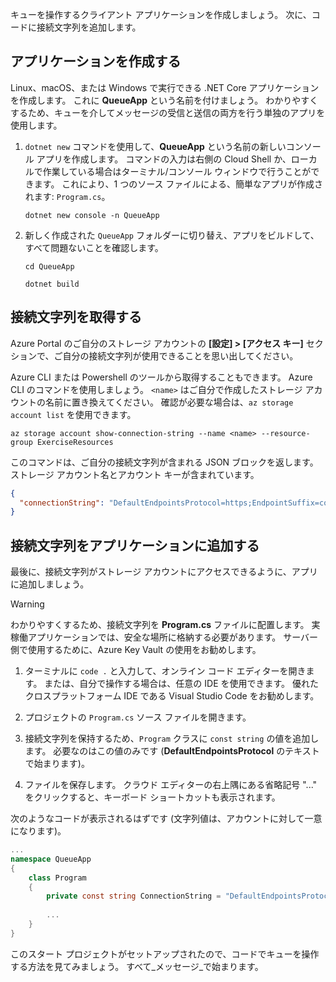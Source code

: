キューを操作するクライアント アプリケーションを作成しましょう。 次に、コードに接続文字列を追加します。

## <a name="create-the-application"></a>アプリケーションを作成する

Linux、macOS、または Windows で実行できる .NET Core アプリケーションを作成します。 これに **QueueApp** という名前を付けましょう。 わかりやすくするため、キューを介してメッセージの受信と送信の両方を行う単独のアプリを使用します。

1. `dotnet new` コマンドを使用して、**QueueApp** という名前の新しいコンソール アプリを作成します。 コマンドの入力は右側の Cloud Shell か、ローカルで作業している場合はターミナル/コンソール ウィンドウで行うことができます。 これにより、1 つのソース ファイルによる、簡単なアプリが作成されます: `Program.cs`。

    ```azurecli
    dotnet new console -n QueueApp
    ```

2. 新しく作成された `QueueApp` フォルダーに切り替え、アプリをビルドして、すべて問題ないことを確認します。

    ```azurecli
    cd QueueApp
    ```

    ```azurecli
    dotnet build
    ```

## <a name="get-your-connection-string"></a>接続文字列を取得する

Azure Portal のご自分のストレージ アカウントの **[設定] > [アクセス キー]** セクションで、ご自分の接続文字列が使用できることを思い出してください。

Azure CLI または Powershell のツールから取得することもできます。 Azure CLI のコマンドを使用しましょう。 `<name>` はご自分で作成したストレージ アカウントの名前に置き換えてください。 確認が必要な場合は、`az storage account list` を使用できます。

```azurecli
az storage account show-connection-string --name <name> --resource-group ExerciseResources
```

このコマンドは、ご自分の接続文字列が含まれる JSON ブロックを返します。 ストレージ アカウント名とアカウント キーが含まれています。

```json
{
  "connectionString": "DefaultEndpointsProtocol=https;EndpointSuffix=core.windows.net;AccountName=<name>;AccountKey=vyw6aKz2PtSAgQ4ljJQgJFgxbCETdXt39ZyYQ5fLqoBJj/gT+43TbrhoVco7Rqj/AAJVlvFORRfnYqGHiX9QcQ=="
}
```

## <a name="add-the-connection-string-to-the-application"></a>接続文字列をアプリケーションに追加する

最後に、接続文字列がストレージ アカウントにアクセスできるように、アプリに追加しましょう。

> [!WARNING]
> わかりやすくするため、接続文字列を **Program.cs** ファイルに配置します。 実稼働アプリケーションでは、安全な場所に格納する必要があります。 サーバー側で使用するために、Azure Key Vault の使用をお勧めします。

1. ターミナルに `code .` と入力して、オンライン コード エディターを開きます。 または、自分で操作する場合は、任意の IDE を使用できます。 優れたクロスプラットフォーム IDE である Visual Studio Code をお勧めします。

2. プロジェクトの `Program.cs` ソース ファイルを開きます。

3. 接続文字列を保持するため、`Program` クラスに `const string` の値を追加します。 必要なのはこの値のみです (**DefaultEndpointsProtocol** のテキストで始まります)。

4. ファイルを保存します。 クラウド エディターの右上隅にある省略記号 "..." をクリックすると、キーボード ショートカットも表示されます。

次のようなコードが表示されるはずです (文字列値は、アカウントに対して一意になります)。

```csharp
...
namespace QueueApp
{
    class Program
    {
        private const string ConnectionString = "DefaultEndpointsProtocol=https; ...";
        
        ...
    }
}
```

このスタート プロジェクトがセットアップされたので、コードでキューを操作する方法を見てみましょう。 すべて_メッセージ_で始まります。